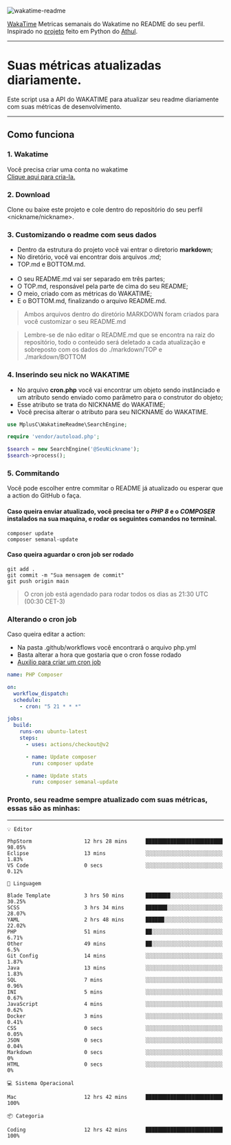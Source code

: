 ![wakatime-readme](https://socialify.git.ci/bymatheus/wakatime-readme/image?description=1&descriptionEditable=M%C3%A9tricas%20semanais%20do%20Wakatime%20no%20seu%20README%20de%20perfil.&font=KoHo&forks=1&language=1&owner=1&pattern=Signal&stargazers=1&theme=Dark)

[WakaTime](https://wakatime.com) Metricas semanais do Wakatime no README do seu perfil. <br>
Inspirado no [projeto](https://github.com/athul/waka-readme) feito em Python do [Athul](https://github.com/athul).
___

# Suas métricas atualizadas diariamente.
Este script usa a API do WAKATIME para atualizar seu readme diariamente com suas métricas de desenvolvimento.

___

## Como funciona

### 1. Wakatime
Você precisa criar uma conta no wakatime <br>
[Clique aqui para cria-la.](https://wakatime.com) 

### 2. Download
Clone ou baixe este projeto e cole dentro do repositório do seu perfil <nickname/nickname>.

### 3. Customizando o readme com seus dados
- Dentro da estrutura do projeto você vai entrar o diretorio **markdown**;  
- No diretório, você vai encontrar dois arquivos *.md*;
- TOP.md e BOTTOM.md.
<br><br>
- O seu README.md vai ser separado em três partes; 
- O TOP.md, responsável pela parte de cima do seu README;
- O meio, criado com as métricas do WAKATIME;
- E o BOTTOM.md, finalizando o arquivo README.md.<br>

> Ambos arquivos dentro do diretório MARKDOWN foram criados para você customizar o seu README.md

> Lembre-se de não editar o README.md que se encontra na raiz do repositório, todo o conteúdo será deletado a cada atualização e sobreposto com os dados do ./markdown/TOP e ./markdown/BOTTOM

### 4. Inserindo seu nick no WAKATIME
- No arquivo **cron.php** você vai encontrar um objeto sendo instânciado e um atributo sendo enviado como parâmetro para o construtor do objeto;
- Esse atributo se trata do NICKNAME do WAKATIME;
- Você precisa alterar o atributo para seu NICKNAME do WAKATIME.

```php
use MplusC\WakatimeReadme\SearchEngine;

require 'vendor/autoload.php';

$search = new SearchEngine('@SeuNickname');
$search->process();
```

### 5. Commitando
Você pode escolher entre commitar o README já atualizado ou esperar que a action do GitHub o faça. <br>

#### Caso queira enviar atualizado, você precisa ter o *PHP 8* e o *COMPOSER* instalados na sua maquina, e rodar os seguintes comandos no terminal.
```composer
composer update
composer semanal-update 
```

#### Caso queira aguardar o cron job ser rodado 
```git 
git add .
git commit -m "Sua mensagem de commit"
git push origin main
```

>O cron job está agendado para rodar todos os dias as 21:30 UTC (00:30 CET-3) 

### Alterando o cron job
Caso queira editar a action:

- Na pasta .github/workflows você encontrará o arquivo php.yml
- Basta alterar a hora que gostaria que o cron fosse rodado
- [Auxilio para criar um cron job](https://crontab.guru)

```yml
name: PHP Composer

on:
  workflow_dispatch:
  schedule:
    - cron: "5 21 * * *"

jobs:
  build:
    runs-on: ubuntu-latest
    steps:
      - uses: actions/checkout@v2

      - name: Update composer
        run: composer update

      - name: Update stats
        run: composer semanal-update
```

### Pronto, seu readme sempre atualizado com suas métricas, essas são as minhas:

___
```text
💡 Editor

PhpStorm                 12 hrs 28 mins      █████████████████████████     98.05%
Eclipse                  13 mins             ░░░░░░░░░░░░░░░░░░░░░░░░░      1.83%
VS Code                  0 secs              ░░░░░░░░░░░░░░░░░░░░░░░░░      0.12%
```
```text
💬 Linguagem

Blade Template           3 hrs 50 mins       ████████░░░░░░░░░░░░░░░░░     30.25%
SCSS                     3 hrs 34 mins       ███████░░░░░░░░░░░░░░░░░░     28.07%
YAML                     2 hrs 48 mins       ██████░░░░░░░░░░░░░░░░░░░     22.02%
PHP                      51 mins             ██░░░░░░░░░░░░░░░░░░░░░░░      6.71%
Other                    49 mins             ██░░░░░░░░░░░░░░░░░░░░░░░       6.5%
Git Config               14 mins             ░░░░░░░░░░░░░░░░░░░░░░░░░      1.87%
Java                     13 mins             ░░░░░░░░░░░░░░░░░░░░░░░░░      1.83%
SQL                      7 mins              ░░░░░░░░░░░░░░░░░░░░░░░░░      0.96%
INI                      5 mins              ░░░░░░░░░░░░░░░░░░░░░░░░░      0.67%
JavaScript               4 mins              ░░░░░░░░░░░░░░░░░░░░░░░░░      0.62%
Docker                   3 mins              ░░░░░░░░░░░░░░░░░░░░░░░░░      0.41%
CSS                      0 secs              ░░░░░░░░░░░░░░░░░░░░░░░░░      0.05%
JSON                     0 secs              ░░░░░░░░░░░░░░░░░░░░░░░░░      0.04%
Markdown                 0 secs              ░░░░░░░░░░░░░░░░░░░░░░░░░         0%
HTML                     0 secs              ░░░░░░░░░░░░░░░░░░░░░░░░░         0%
```
```text
💻 Sistema Operacional

Mac                      12 hrs 42 mins      █████████████████████████       100%
```
```text
📦 Categoria

Coding                   12 hrs 42 mins      █████████████████████████       100%
```
